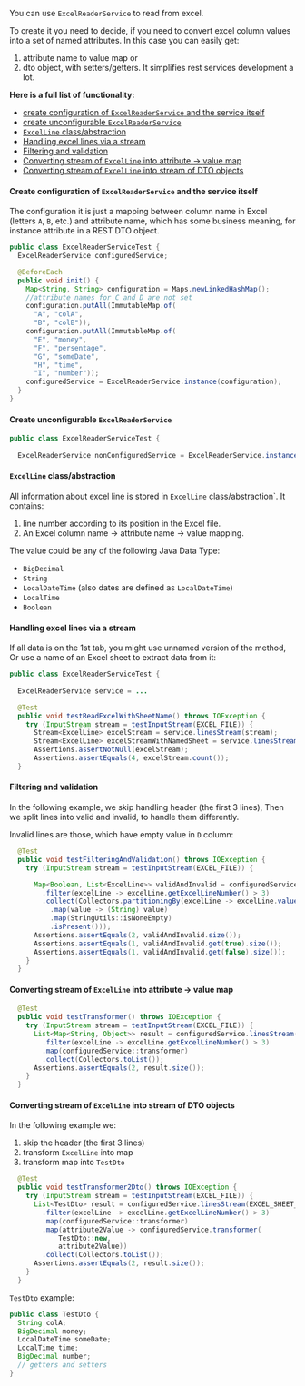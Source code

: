 
You can use `ExcelReaderService` to read from excel. 

To create it you need to decide, if you need to convert excel column values into a set of named attributes.
In this case you can easily get:
1. attribute name to value map or 
2. dto object, with setters/getters. It simplifies rest services development a lot.

**Here is a full list of functionality:**

- [create configuration of `ExcelReaderService` and the service itself](#create-configuration-of-excelreaderservice-and-the-service-itself)
- [create unconfigurable `ExcelReaderService`](#create-unconfigurable-excelreaderservice)
- [`ExcelLine` class/abstraction](#excelline-classabstraction)
- [Handling excel lines via a stream](#handling-excel-lines-via-a-stream)
- [Filtering and validation](#filtering-and-validation)
- [Converting stream of `ExcelLine` into attribute -> value map](#converting-stream-of-excelline-into-attribute---value-map)
- [Converting stream of `ExcelLine` into stream of DTO objects](#converting-stream-of-excelline-into-stream-of-dto-objects)


#### Create configuration of `ExcelReaderService` and the service itself

The configuration it is just a mapping between column name in Excel (letters `A`, `B`, etc.)
and attribute name, which has some business meaning, for instance attribute in a REST DTO object.

```java
public class ExcelReaderServiceTest {
  ExcelReaderService configuredService;

  @BeforeEach
  public void init() {
    Map<String, String> configuration = Maps.newLinkedHashMap();
    //attribute names for C and D are not set
    configuration.putAll(ImmutableMap.of(
      "A", "colA",
      "B", "colB"));
    configuration.putAll(ImmutableMap.of(
      "E", "money",
      "F", "persentage",
      "G", "someDate",
      "H", "time",
      "I", "number"));
    configuredService = ExcelReaderService.instance(configuration);
  }
}
```



#### Create unconfigurable `ExcelReaderService`

```java
public class ExcelReaderServiceTest {
  
  ExcelReaderService nonConfiguredService = ExcelReaderService.instance();
```

#### `ExcelLine` class/abstraction

All information about excel line is stored in `ExcelLine` class/abstraction`.
It contains:
1. line number according to its position in the Excel file.
2. An Excel column name -> attribute name -> value mapping.

The value could be any of the following Java Data Type:
- `BigDecimal`
- `String`
- `LocalDateTime` (also dates are defined as `LocalDateTime`)
- `LocalTime`
- `Boolean`

#### Handling excel lines via a stream

If all data is on the 1st tab, you might use unnamed version of the method,
Or use a name of an Excel sheet to extract data from it:

```java
public class ExcelReaderServiceTest {
  
  ExcelReaderService service = ...

  @Test
  public void testReadExcelWithSheetName() throws IOException {
    try (InputStream stream = testInputStream(EXCEL_FILE)) {
      Stream<ExcelLine> excelStream = service.linesStream(stream);
      Stream<ExcelLine> excelStreamWithNamedSheet = service.linesStream(EXCEL_SHEET_NAME, stream);
      Assertions.assertNotNull(excelStream);
      Assertions.assertEquals(4, excelStream.count());
  }

```

#### Filtering and validation

In the following example, we skip handling header (the first 3 lines),
Then we split lines into valid and invalid, to handle them differently.

Invalid lines are those, which have empty value in `D` column:

```java
  @Test
  public void testFilteringAndValidation() throws IOException {
    try (InputStream stream = testInputStream(EXCEL_FILE)) {

      Map<Boolean, List<ExcelLine>> validAndInvalid = configuredService.linesStream(stream)
        .filter(excelLine -> excelLine.getExcelLineNumber() > 3)
        .collect(Collectors.partitioningBy(excelLine -> excelLine.valueByColumn("D")
          .map(value -> (String) value)
          .map(StringUtils::isNoneEmpty)
          .isPresent()));
      Assertions.assertEquals(2, validAndInvalid.size());
      Assertions.assertEquals(1, validAndInvalid.get(true).size());
      Assertions.assertEquals(1, validAndInvalid.get(false).size());
    }
  }
```

#### Converting stream of `ExcelLine` into attribute -> value map

```java
  @Test
  public void testTransformer() throws IOException {
    try (InputStream stream = testInputStream(EXCEL_FILE)) {
      List<Map<String, Object>> result = configuredService.linesStream(stream)
        .filter(excelLine -> excelLine.getExcelLineNumber() > 3)
        .map(configuredService::transformer)
        .collect(Collectors.toList());
      Assertions.assertEquals(2, result.size());
    }
  }
```

#### Converting stream of `ExcelLine` into stream of DTO objects

In the following example we:
1. skip the header (the first 3 lines)
2. transform `ExcelLine` into map
3. transform map into `TestDto`

```java
  @Test
  public void testTransformer2Dto() throws IOException {
    try (InputStream stream = testInputStream(EXCEL_FILE)) {
      List<TestDto> result = configuredService.linesStream(EXCEL_SHEET_NAME, stream)
        .filter(excelLine -> excelLine.getExcelLineNumber() > 3)
        .map(configuredService::transformer)
        .map(attribute2Value -> configuredService.transformer(
            TestDto::new,
            attribute2Value))
        .collect(Collectors.toList());
      Assertions.assertEquals(2, result.size());
    }
  }
```

`TestDto` example:
```java
public class TestDto {
  String colA;
  BigDecimal money;
  LocalDateTime someDate;
  LocalTime time;
  BigDecimal number;
  // getters and setters
}
```